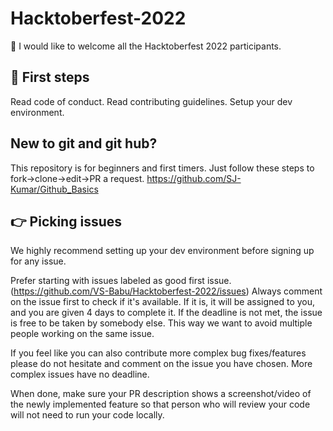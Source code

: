 # Hacktoberfest-2022

👋 I would like to welcome all the Hacktoberfest 2022 participants.

## 🛫 First steps

Read code of conduct.
Read contributing guidelines.
Setup your dev environment.

## New to git and git hub?
This repository is for beginners and first timers. Just follow these steps to fork->clone->edit->PR a request.
https://github.com/SJ-Kumar/Github_Basics

## 👉 Picking issues
We highly recommend setting up your dev environment before signing up for any issue.

Prefer starting with issues labeled as good first issue.(https://github.com/VS-Babu/Hacktoberfest-2022/issues)
Always comment on the issue first to check if it's available. If it is, it will be assigned to you, and you are given 4 days to complete it. If the deadline is not met, the issue is free to be taken by somebody else. This way we want to avoid multiple people working on the same issue.

If you feel like you can also contribute more complex bug fixes/features please do not hesitate and comment on the issue you have chosen. More complex issues have no deadline.

When done, make sure your PR description shows a screenshot/video of the newly implemented feature so that person who will review your code will not need to run your code locally.
